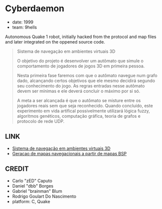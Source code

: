 Cyberdaemon
===========

* date: 1999
* team: 9hells

Autonomous Quake 1 robot, initially hacked from the protocol and map files and later integrated on the oppened source code.

> Sistema de navegação em ambientes virtuais 3D
>
> O objetivo do projeto é desenvolver um autômato que simule o comportamento de jogadores de jogos 3D em primeira pessoa.
>
> Nesta primeira fase faremos com que o autômato navegue num grafo dado, alcançando certos objetivos que ele mesmo decidirá segundo seu conhecimento do jogo. As regras entradas nesse autômato devem ser mínimas e ele deverá concluir o máximo por si só. 
> 
> A meta a ser alcançada é que o autômato se misture entre os jogadores reais sem que seja reconhecido. Quando concluído, este experimento em vida artifical possivelmente utilizará lógica fuzzy, algoritmos genéticos, computação gráfica, teoria de grafos e protocolo de rede UDP.

LINK
----
* [Sistema de navegação em ambientes virtuais 3D](http://www.sigma.ufrj.br/UFRJ/SIGMA/jornadaIC/publicacao_foco/trabalhos/consulta/relatorio.stm?app=JIC_PUBLICACAO_TRABALHO&ano=1999&codigo=644&buscas_cruzadas=ON)
* [Geracao de mapas navegacionais a partir de mapas BSP](http://www.sigma.ufrj.br/UFRJ/SIGMA/jornadaIC/publicacao_foco/trabalhos/consulta/relatorio.stm?app=JIC_PUBLICACAO_TRABALHO&ano=2000&codigo=504&buscas_cruzadas=ON)

CREDIT
------
* Carlo "zED" Caputo
* Daniel "dbb" Borges
* Gabriel "brainman" Blum
* Rodrigo Goulart Do Nascimento
* platform: C, Quake

